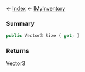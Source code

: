 ← [Index](Api-Index) ← [IMyInventory](VRage.Game.ModAPI.Ingame.IMyInventory)

### Summary

```csharp
public Vector3 Size { get; }
```

### Returns

[Vector3](VRageMath.Vector3)

